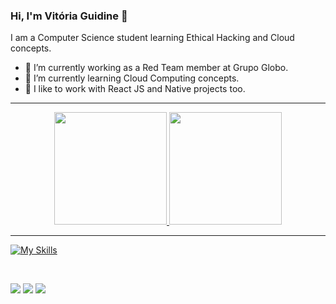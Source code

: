 ### Hi, I'm Vitória Guidine 👋
I am a Computer Science student learning Ethical Hacking and Cloud concepts.
- 🔭 I’m currently working as a Red Team member at Grupo Globo.
- 🌱 I’m currently learning Cloud Computing concepts.
- 🤝 I like to work with React JS and Native projects too.

***

<div align="center">
  <a href="https://github.com/vitoriaguidines">
  <img height="180em" src="https://github-readme-stats.vercel.app/api?username=vitoriaguidines&show_icons=true\&theme=radical&include_all_commits=true"/>
  <img height="180em" src="https://github-readme-stats.vercel.app/api/top-langs/?username=vitoriaguidines&layout=compact&langs_count=7&theme=radical"/>
</div>

***

[![My Skills](https://skillicons.dev/icons?i=linux,arch,kali,django,react,html,css,javascript,typescript,flutter,postgres,py,dotnet,jquery)](https://skillicons.dev)

 
<br/>

[<img src="https://img.shields.io/badge/-Gmail-%23333?style=for-the-badge&logo=gmail&logoColor=white" target="_blank">](mailto:vitoriaguidine@id.uff.br)  [<img src="https://img.shields.io/badge/linkedin-%230077B5.svg?&style=for-the-badge&logo=linkedin&logoColor=white" />](https://www.linkedin.com/in/vitória-guidine/) [<img src = "https://img.shields.io/badge/instagram-%23E4405F.svg?&style=for-the-badge&logo=instagram&logoColor=white">](https://www.instagram.com/badideame/)

